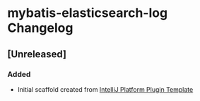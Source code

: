 <!-- Keep a Changelog guide -> https://keepachangelog.com -->

# mybatis-elasticsearch-log Changelog

## [Unreleased]
### Added
- Initial scaffold created from [IntelliJ Platform Plugin Template](https://github.com/JetBrains/intellij-platform-plugin-template)
